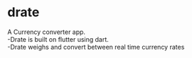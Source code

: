 # drate

A Currency converter app. <br>
-Drate is built on flutter using dart.<br>
-Drate weighs and convert between real time currency rates

